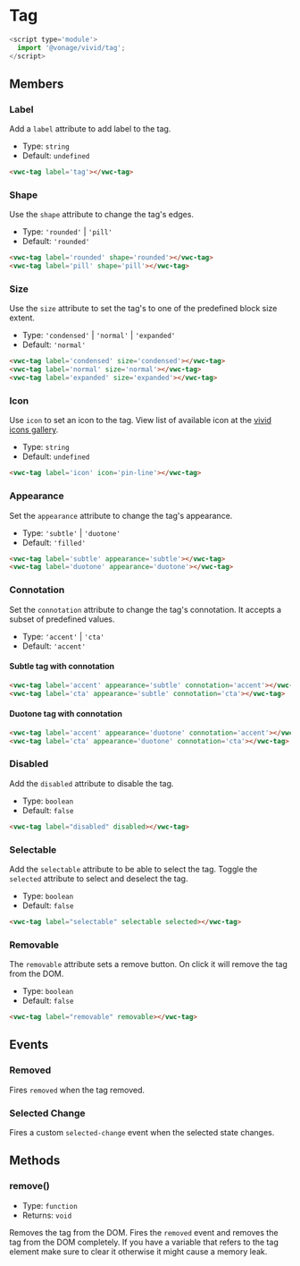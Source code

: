 # Tag

```js
<script type='module'>
  import '@vonage/vivid/tag';
</script>
```

## Members

### Label

Add a `label` attribute to add label to the tag.

- Type: `string`
- Default: `undefined`

```html preview
<vwc-tag label='tag'></vwc-tag>
```


### Shape

Use the `shape` attribute to change the tag's edges.

- Type: `'rounded'` | `'pill'`
- Default: `'rounded'`

```html preview
<vwc-tag label='rounded' shape='rounded'></vwc-tag>
<vwc-tag label='pill' shape='pill'></vwc-tag>
```

### Size

Use the `size` attribute to set the tag's to one of the predefined block size extent.

- Type: `'condensed'` | `'normal'` | `'expanded'`
- Default: `'normal'`

```html preview
<vwc-tag label='condensed' size='condensed'></vwc-tag>
<vwc-tag label='normal' size='normal'></vwc-tag>
<vwc-tag label='expanded' size='expanded'></vwc-tag>
```

### Icon

Use `icon` to set an icon to the tag.
View list of available icon at the [vivid icons gallery](https://icons.vivid.vonage.com).

- Type: `string`
- Default: `undefined`

```html preview
<vwc-tag label='icon' icon='pin-line'></vwc-tag>
```

### Appearance

Set the `appearance` attribute to change the tag's appearance.

- Type: `'subtle'` | `'duotone'`
- Default: `'filled'`

```html preview
<vwc-tag label='subtle' appearance='subtle'></vwc-tag>
<vwc-tag label='duotone' appearance='duotone'></vwc-tag>
```

### Connotation

Set the `connotation` attribute to change the tag's connotation.
It accepts a subset of predefined values.

- Type: `'accent'` | `'cta'`
- Default: `'accent'`

#### Subtle tag with connotation

```html preview
<vwc-tag label='accent' appearance='subtle' connotation='accent'></vwc-tag>
<vwc-tag label='cta' appearance='subtle' connotation='cta'></vwc-tag>
```

#### Duotone tag with connotation

```html preview
<vwc-tag label='accent' appearance='duotone' connotation='accent'></vwc-tag>
<vwc-tag label='cta' appearance='duotone' connotation='cta'></vwc-tag>
```

### Disabled

Add the `disabled` attribute to disable the tag.

- Type: `boolean`
- Default: `false`

```html preview
<vwc-tag label="disabled" disabled></vwc-tag>
```

### Selectable

Add the `selectable` attribute to be able to select the tag.
Toggle the `selected` attribute to select and deselect the tag.

- Type: `boolean`
- Default: `false`

```html preview
<vwc-tag label="selectable" selectable selected></vwc-tag>
```

### Removable

The `removable` attribute sets a remove button. On click it will remove the tag from the DOM.

- Type: `boolean`
- Default: `false`

```html preview
<vwc-tag label="removable" removable></vwc-tag>
```

## Events

### Removed

Fires `removed` when the tag removed.

### Selected Change

Fires a custom `selected-change` event when the selected state changes.

## Methods

### remove()

- Type: `function`
- Returns: `void`

Removes the tag from the DOM.  Fires the `removed` event and removes the tag from the DOM completely.  If you have a variable that refers to the tag element make sure to clear it otherwise it might cause a memory leak.


